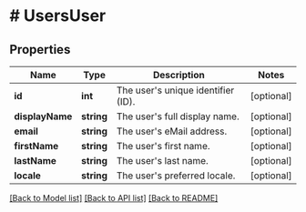 # # UsersUser

## Properties

Name | Type | Description | Notes
------------ | ------------- | ------------- | -------------
**id** | **int** | The user&#39;s unique identifier (ID). | [optional]
**displayName** | **string** | The user&#39;s full display name. | [optional]
**email** | **string** | The user&#39;s eMail address. | [optional]
**firstName** | **string** | The user&#39;s first name. | [optional]
**lastName** | **string** | The user&#39;s last name. | [optional]
**locale** | **string** | The user&#39;s preferred locale. | [optional]

[[Back to Model list]](../../README.md#models) [[Back to API list]](../../README.md#endpoints) [[Back to README]](../../README.md)
